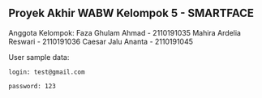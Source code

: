 ## Proyek Akhir WABW Kelompok 5 - SMARTFACE

Anggota Kelompok:
Faza Ghulam Ahmad - 2110191035
Mahira Ardelia Reswari - 2110191036
Caesar Jalu Ananta - 2110191045

User sample data:

```
login: test@gmail.com

password: 123
```


